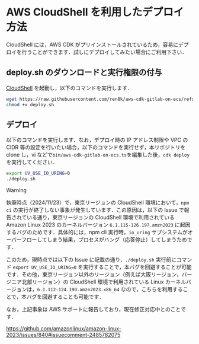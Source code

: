 # AWS CloudShell を利用したデプロイ方法

CloudShell には，AWS CDK がプリインストールされているため，容易にデプロイを行うことができます．試しにデプロイしてみたい場合にご利用下さい．

## deploy.sh のダウンロードと実行権限の付与

[CloudShell](https://console.aws.amazon.com/cloudshell/home) を起動し，以下のコマンドを実行します．

```sh
wget https://raw.githubusercontent.com/ren8k/aws-cdk-gitlab-on-ecs/refs/heads/main/deploy.sh -O deploy.sh
chmod +x deploy.sh
```

## デプロイ

以下のコマンドを実行します．なお，デプロイ時の IP アドレス制限や VPC の CIDR 等の設定を行いたい場合，以下のコマンドを実行せず，本リポジトリを clone し，vi などで`bin/aws-cdk-gitlab-on-ecs.ts`を編集した後，`cdk deploy` を実行してください．

```sh
export UV_USE_IO_URING=0
./deploy.sh
```

> [!WARNING]
> 執筆時点（2024/11/23）で，東京リージョンの CloudShell 環境において，`npm ci` の実行が終了しない事象が発生しています．この原因は，以下の Issue で報告されている通り，東京リージョンの CloudShell 環境で利用されている Amazon Linux 2023 のカーネルバージョン `6.1.115-126.197.amzn2023` に起因するバグのためです．具体的には，npm cli 実行時，`io_uring` サプシステムがオーバーフローしてしまう結果，プロセスがハング（応答停止）してしまうためです．
>
> このため，現時点では以下の Issue に記載の通り，`./deploy.sh` 実行前にコマンド `export UV_USE_IO_URING=0` を実行することで，本バグを回避することが可能です．その他，東京リージョン以外のリージョン（例えば大阪リージョン，バージニア北部リージョン）の CloudShell 環境で利用されている Linux カーネルバージョンは，`6.1.112-124.190.amzn2023.x86_64` なので，こちらを利用することで，本バグを回避することも可能です．
>
> なお，上記事象は AWS サポートに報告しており，現在修正対応中とのことです．
>
> https://github.com/amazonlinux/amazon-linux-2023/issues/840#issuecomment-2485782075
